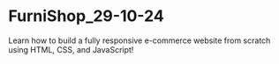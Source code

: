 # FurniShop_29-10-24
Learn how to build a fully responsive e-commerce website from scratch using HTML, CSS, and JavaScript!
